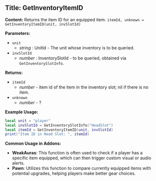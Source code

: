 ## Title: GetInventoryItemID

**Content:**
Returns the item ID for an equipped item.
`itemId, unknown = GetInventoryItemID(unit, invSlotId)`

**Parameters:**
- `unit`
  - *string* : UnitId - The unit whose inventory is to be queried.
- `invSlotId`
  - *number* : InventorySlotId - to be queried, obtained via `GetInventorySlotInfo`.

**Returns:**
- `itemId`
  - *number* - item id of the item in the inventory slot; nil if there is no item.
- `unknown`
  - *number* - ?

**Example Usage:**
```lua
local unit = "player"
local invSlotId = GetInventorySlotInfo("HeadSlot")
local itemId = GetInventoryItemID(unit, invSlotId)
print("Item ID in Head Slot: ", itemId)
```

**Common Usage in Addons:**
- **WeakAuras**: This function is often used to check if a player has a specific item equipped, which can then trigger custom visual or audio alerts.
- **Pawn**: Utilizes this function to compare currently equipped items with potential upgrades, helping players make better gear choices.